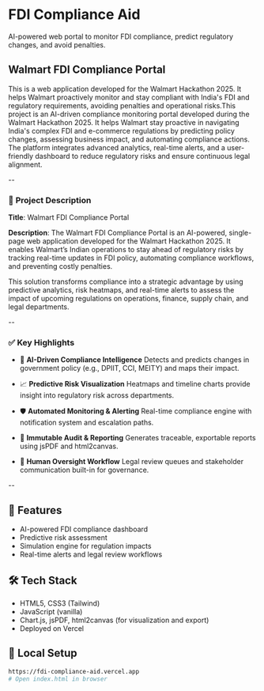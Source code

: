 # FDI Compliance Aid
AI-powered web portal to monitor FDI compliance, predict regulatory changes, and avoid penalties.

## Walmart FDI Compliance Portal
This is a web application developed for the Walmart Hackathon 2025. It helps Walmart proactively monitor and stay compliant with India's FDI and regulatory requirements, avoiding penalties and operational risks.This project is an AI-driven compliance monitoring portal developed during the Walmart Hackathon 2025. It helps Walmart stay proactive in navigating India's complex FDI and e-commerce regulations by predicting policy changes, assessing business impact, and automating compliance actions. The platform integrates advanced analytics, real-time alerts, and a user-friendly dashboard to reduce regulatory risks and ensure continuous legal alignment.

--

### 📄 **Project Description**

**Title**: Walmart FDI Compliance Portal

**Description**:
The Walmart FDI Compliance Portal is an AI-powered, single-page web application developed for the Walmart Hackathon 2025. It enables Walmart’s Indian operations to stay ahead of regulatory risks by tracking real-time updates in FDI policy, automating compliance workflows, and preventing costly penalties.

This solution transforms compliance into a strategic advantage by using predictive analytics, risk heatmaps, and real-time alerts to assess the impact of upcoming regulations on operations, finance, supply chain, and legal departments.

--

### ✅ **Key Highlights**

* 🧠 **AI-Driven Compliance Intelligence**
  Detects and predicts changes in government policy (e.g., DPIIT, CCI, MEITY) and maps their impact.

* 📈 **Predictive Risk Visualization**
  Heatmaps and timeline charts provide insight into regulatory risk across departments.

* 🛡 **Automated Monitoring & Alerting**
  Real-time compliance engine with notification system and escalation paths.

* 📝 **Immutable Audit & Reporting**
  Generates traceable, exportable reports using jsPDF and html2canvas.

* 💼 **Human Oversight Workflow**
  Legal review queues and stakeholder communication built-in for governance.

--

## 🚀 Features

- AI-powered FDI compliance dashboard
- Predictive risk assessment
- Simulation engine for regulation impacts
- Real-time alerts and legal review workflows

## 🛠 Tech Stack

- HTML5, CSS3 (Tailwind)
- JavaScript (vanilla)
- Chart.js, jsPDF, html2canvas (for visualization and export)
- Deployed on Vercel

## 🔧 Local Setup

```bash
https://fdi-compliance-aid.vercel.app
# Open index.html in browser
